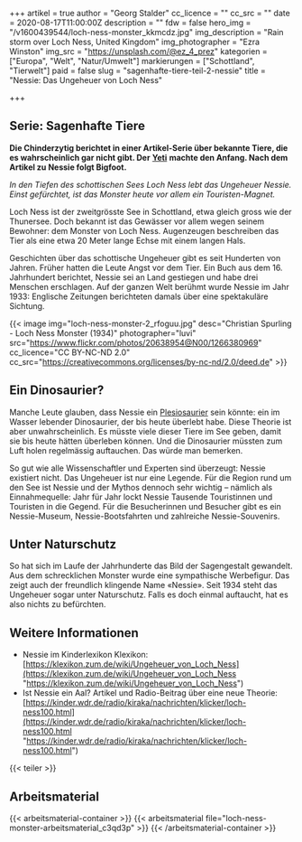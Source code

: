 +++
artikel = true
author = "Georg Stalder"
cc_licence = ""
cc_src = ""
date = 2020-08-17T11:00:00Z
description = ""
fdw = false
hero_img = "/v1600439544/loch-ness-monster_kkmcdz.jpg"
img_description = "Rain storm over Loch Ness, United Kingdom"
img_photographer = "Ezra Winston"
img_src = "https://unsplash.com/@ez_4_prez"
kategorien = ["Europa", "Welt", "Natur/Umwelt"]
markierungen = ["Schottland", "Tierwelt"]
paid = false
slug = "sagenhafte-tiere-teil-2-nessie"
title = "Nessie: Das Ungeheuer von Loch Ness"

+++
## **Serie: Sagenhafte Tiere**

**Die Chinderzytig berichtet in einer Artikel-Serie über bekannte Tiere, die es wahrscheinlich gar nicht gibt. Der** [**Yeti**](https://chinderzytig-v1.netlify.app/sagenhaftetiere-teil1-yeti/) **machte den Anfang. Nach dem Artikel zu Nessie folgt Bigfoot.**

_In den Tiefen des schottischen Sees Loch Ness lebt das Ungeheuer Nessie. Einst gefürchtet, ist das Monster heute vor allem ein Touristen-Magnet._

Loch Ness ist der zweitgrösste See in Schottland, etwa gleich gross wie der Thunersee. Doch bekannt ist das Gewässer vor allem wegen seinem Bewohner: dem Monster von Loch Ness. Augenzeugen beschreiben das Tier als eine etwa 20 Meter lange Echse mit einem langen Hals.

Geschichten über das schottische Ungeheuer gibt es seit Hunderten von Jahren. Früher hatten die Leute Angst vor dem Tier. Ein Buch aus dem 16. Jahrhundert berichtet, Nessie sei an Land gestiegen und habe drei Menschen erschlagen. Auf der ganzen Welt berühmt wurde Nessie im Jahr 1933: Englische Zeitungen berichteten damals über eine spektakuläre Sichtung.

{{< image img="loch-ness-monster-2_rfoguu.jpg" desc="Christian Spurling - Loch Ness Monster (1934)" photographer="luvi" src="https://www.flickr.com/photos/20638954@N00/1266380969" cc_licence="CC BY-NC-ND 2.0" cc_src="https://creativecommons.org/licenses/by-nc-nd/2.0/deed.de" >}}

## Ein Dinosaurier?

Manche Leute glauben, dass Nessie ein [Plesiosaurier](https://de.wikipedia.org/wiki/Plesiosaurier) sein könnte: ein im Wasser lebender Dinosaurier, der bis heute überlebt habe. Diese Theorie ist aber unwahrscheinlich. Es müsste viele dieser Tiere im See geben, damit sie bis heute hätten überleben können. Und die Dinosaurier müssten zum Luft holen regelmässig auftauchen. Das würde man bemerken.

So gut wie alle Wissenschaftler und Experten sind überzeugt: Nessie existiert nicht. Das Ungeheuer ist nur eine Legende. Für die Region rund um den See ist Nessie und der Mythos dennoch sehr wichtig – nämlich als Einnahmequelle: Jahr für Jahr lockt Nessie Tausende Touristinnen und Touristen in die Gegend. Für die Besucherinnen und Besucher gibt es ein Nessie-Museum, Nessie-Bootsfahrten und zahlreiche Nessie-Souvenirs.

## Unter Naturschutz

So hat sich im Laufe der Jahrhunderte das Bild der Sagengestalt gewandelt. Aus dem schrecklichen Monster wurde eine sympathische Werbefigur. Das zeigt auch der freundlich klingende Name «Nessie». Seit 1934 steht das Ungeheuer sogar unter Naturschutz. Falls es doch einmal auftaucht, hat es also nichts zu befürchten.

## Weitere Informationen

* Nessie im Kinderlexikon Klexikon: [https://klexikon.zum.de/wiki/Ungeheuer_von_Loch_Ness](https://klexikon.zum.de/wiki/Ungeheuer_von_Loch_Ness "https://klexikon.zum.de/wiki/Ungeheuer_von_Loch_Ness")
* Ist Nessie ein Aal? Artikel und Radio-Beitrag über eine neue Theorie: [https://kinder.wdr.de/radio/kiraka/nachrichten/klicker/loch-ness100.html](https://kinder.wdr.de/radio/kiraka/nachrichten/klicker/loch-ness100.html "https://kinder.wdr.de/radio/kiraka/nachrichten/klicker/loch-ness100.html")

{{< teiler >}}

## Arbeitsmaterial

{{< arbeitsmaterial-container >}} {{< arbeitsmaterial file="loch-ness-monster-arbeitsmaterial_c3qd3p" >}} {{< /arbeitsmaterial-container >}}

## 
